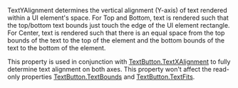 TextYAlignment determines the vertical alignment (Y-axis) of text rendered within a UI element's space. For Top and Bottom, text is rendered such that the top/bottom text bounds just touch the edge of the UI element rectangle. For Center, text is rendered such that there is an equal space from the top bounds of the text to the top of the element and the bottom bounds of the text to the bottom of the element.

This property is used in conjunction with [TextButton.TextXAlignment](https://developer.roblox.com/api-reference/property/TextButton/TextXAlignment) to fully determine text alignment on both axes. This property won't affect the read-only properties [TextButton.TextBounds](https://developer.roblox.com/api-reference/property/TextButton/TextBounds) and [TextButton.TextFits](https://developer.roblox.com/api-reference/property/TextButton/TextFits).